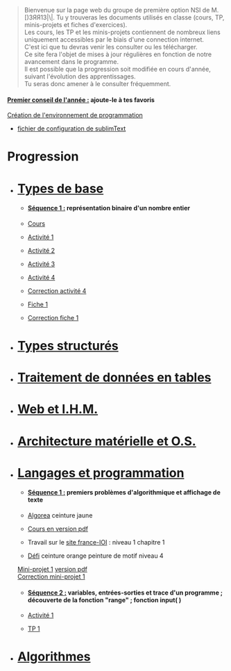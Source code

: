 > Bienvenue sur la page web du groupe de première option NSI de M. [)3ЯЯ13|\\|.
> Tu y trouveras les documents utilisés en classe (cours, TP, minis-projets et fiches d'exercices).  
> Les cours, les TP et les minis-projets contiennent de nombreux liens uniquement accessibles par le biais d'une connection internet.  
> C'est ici que tu devras venir les consulter ou les télécharger.  
> Ce site fera l'objet de mises à jour régulières en fonction de notre avancement dans le programme.  
> Il est possible que la progression soit modifiée en cours d'année, suivant l'évolution des apprentissages.  
> Tu seras donc amener à le consulter fréquemment.
  
#### <ins>Premier conseil de l'année :</ins> ajoute-le à tes favoris

[Création de l'environnement de programmation](https://drive.google.com/file/d/1B4ouV-KZn0yZ6UfIqkVKzYnl--0Cr4Uo/view?usp=sharing)  
  * [fichier de configuration de sublimText](https://drive.google.com/file/d/18qp3-mLbpiaVLa2xjkWb0vZYdxbORPE0/view?usp=sharing)

# Progression

* # <ins>Types de base</ins>

  * #### <ins>Séquence 1 :</ins> représentation binaire d'un nombre entier

   * [Cours](https://drive.google.com/file/d/1wXwQs6xcJdRCYqYt7S6bI2h9bL1MwoWb/view?usp=sharing)
   * [Activité 1](https://drive.google.com/file/d/1jJbAafLxOAQcPyGNUND9HLhvWgvaA6Z0/view?usp=sharing)  
   * [Activité 2](https://drive.google.com/file/d/1yVwuKvk1fFES5AfBLAz2cLZrBX8dTScR/view?usp=sharing)  
   * [Activité 3](https://drive.google.com/file/d/1yxcTakdc65XRFwEANFs0lV8VxEGxpUGz/view?usp=sharing)  
   * [Activité 4](https://drive.google.com/file/d/1zdmSFt30O1Nq45Q8-EGdm6RoFKNGpqQ1/view?usp=sharing) 
   * [Correction activité 4](https://drive.google.com/file/d/1Dn8gBNC48CqltAIXXG3pRwL0ijDgt_LT/view?usp=sharing) 
   * [Fiche 1](https://drive.google.com/file/d/1yadwP0AgYTaMkUN8GSGWlc_PQdDhN7S-/view?usp=sharing)  
   * [Correction fiche 1](https://drive.google.com/file/d/1zhNFuG4xJi-4MLQHiUMMW4orliIYkbGv/view?usp=sharing)

* # <ins>Types structurés</ins>


* # <ins>Traitement de données en tables</ins>


* # <ins>Web et I.H.M.</ins>


* # <ins>Architecture matérielle et O.S.</ins>


* # <ins>Langages et programmation</ins>

  * #### <ins>Séquence 1 :</ins> premiers problèmes d'algorithmique et affichage de texte
    
   * [Algorea](https://concours.castor-informatique.fr/?) ceinture jaune  
   * [Cours en version pdf](https://drive.google.com/file/d/159VH6SermMfvKZ_Ltf9yluzVYapUzZnT/view?usp=sharing)  
   * Travail sur le [site france-IOI](http://www.france-ioi.org/) : niveau 1 chapitre 1  
   * [Défi](https://concours.castor-informatique.fr/?) ceinture orange peinture de motif niveau 4
    
    <ins>Mini-projet 1</ins> [version pdf](https://drive.google.com/file/d/1CF3xnpZLS4-tBMU_Z79t0j4XE4xt5Dvm/view?usp=sharing)  
    [Correction mini-projet 1](./correction_mini_projet1.md)
    
  * #### <ins>Séquence 2 :</ins> variables, entrées-sorties et trace d'un programme ; découverte de la fonction "range" ; fonction input( )

   * [Activité 1](https://drive.google.com/file/d/1ypZvyWjkX_ePIrTBHGtRb90ZHPT2UO4h/view?usp=sharing) 
   * [TP 1](https://drive.google.com/file/d/19BTogCqzZdKdZ4cWmqmkQPWyNqrIpud0/view?usp=sharing) 

* # <ins>Algorithmes</ins>

